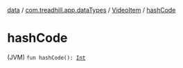 [data](../../index.md) / [com.treadhill.app.dataTypes](../index.md) / [VideoItem](index.md) / [hashCode](./hash-code.md)

# hashCode

(JVM) `fun hashCode(): `[`Int`](https://kotlinlang.org/api/latest/jvm/stdlib/kotlin/-int/index.html)